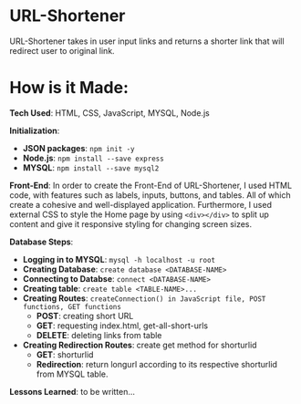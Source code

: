 # URL-Shortener

URL-Shortener takes in user input links and returns a shorter link that will redirect user to original link.

# How is it Made:

**Tech Used**: HTML, CSS, JavaScript, MYSQL, Node.js

**Initialization**:
- **JSON packages**: `npm init -y`
- **Node.js**: `npm install --save express`
- **MYSQL**: `npm install --save mysql2`

**Front-End**:
In order to create the Front-End of URL-Shortener, I used HTML code, with features such as labels, inputs, buttons, and tables. All of which create a cohesive and well-displayed application. Furthermore, I used external CSS to style the Home page by using `<div></div>` to split up content and give it responsive styling for changing screen sizes.

**Database Steps**:
- **Logging in to MYSQL**: `mysql -h localhost -u root`
- **Creating Database**: `create database <DATABASE-NAME>`
- **Connecting to Databse**: `connect <DATABASE-NAME>`
- **Creating table**: `create table <TABLE-NAME>...`
- **Creating Routes**: `createConnection() in JavaScript file, POST functions, GET functions`
    - **POST**: creating short URL 
    - **GET**: requesting index.html, get-all-short-urls
    - **DELETE**: deleting links from table
- **Creating Redirection Routes**: create get method for shorturlid
    - **GET**: shorturlid
    - **Redirection**: return longurl according to its respective shorturlid from MYSQL table.

**Lessons Learned**:
to be written...
